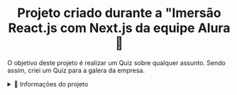 <h1 align='center'>
  Projeto criado durante a "Imersão React.js com Next.js da equipe Alura 🚀
</h1>

<p>O objetivo deste projeto é realizar um Quiz sobre qualquer assunto. Sendo assim, criei um Quiz para a galera da empresa.</p>

<details>
  <summary>📃 Informações do projeto</summary>
  
  
## Neste projeto foi usado a seguinte linguagem
- JavaScript

## Bibliotecas
- React.js
- Styled-component

## Frameworks
- Next.js

## Deploy
- Vercel
- https://vercel.com/

</details>
